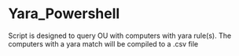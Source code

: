 # Yara_Powershell
Script is designed to query OU with computers with yara rule(s). The computers with a yara match will be compiled to a .csv file
